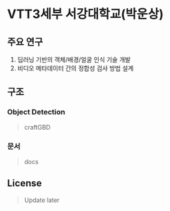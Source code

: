 # VTT3세부 서강대학교(박운상)
## 주요 연구
  1. 딥러닝 기반의 객체/배경/얼굴 인식 기술 개발
  2. 비디오 메타데이터 간의 정합성 검사 방법 설계

  
## 구조

### Object Detection
>craftGBD

### 문서
>docs

## License
>Update later
